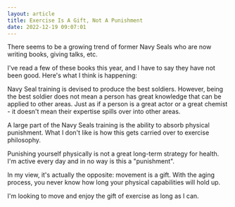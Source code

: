 ```yaml
---
layout: article
title: Exercise Is A Gift, Not A Punishment
date: 2022-12-19 09:07:01
---
```

T﻿here seems to be a growing trend of former Navy Seals who are now writing books, giving talks, etc.

I﻿'ve read a few of these books this year, and I have to say they have not been good.  Here's what I think is happening:

N﻿avy Seal training is devised to produce the best soldiers.  However, being the best soldier does not mean a person has great knowledge that can be applied to other areas.  Just as if a person is a great actor or a great chemist - it doesn't mean their expertise spills over into other areas.

A large part of the Navy Seals training is the ability to absorb physical punishment.  What I don't like is how this gets carried over to exercise philosophy.

P﻿unishing yourself physically is not a great long-term strategy for health.  I'm active every day and in no way is this a "punishment".

I﻿n my view, it's actually the opposite: movement is a gift.  With the aging process, you never know how long your physical capabilities will hold up. 

I﻿'m looking to move and enjoy the gift of exercise as long as I can.